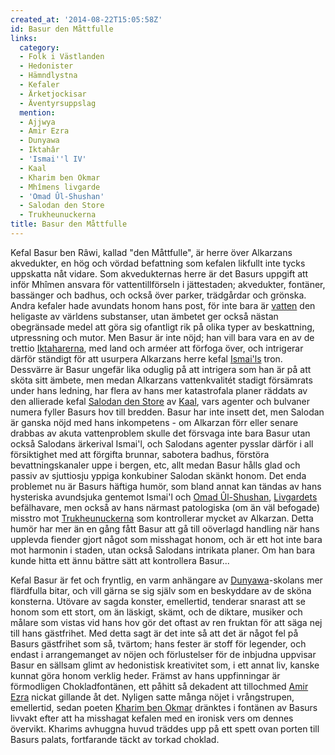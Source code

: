 ```yaml
---
created_at: '2014-08-22T15:05:58Z'
id: Basur den Måttfulle
links:
  category:
  - Folk i Västlanden
  - Hedonister
  - Hämndlystna
  - Kefaler
  - Ärketjockisar
  - Äventyrsuppslag
  mention:
  - Ajjwya
  - Amir Ezra
  - Dunyawa
  - Iktahâr
  - 'Ismai''l IV'
  - Kaal
  - Kharim ben Okmar
  - Mhîmens livgarde
  - 'Omad Ûl-Shushan'
  - Salodan den Store
  - Trukheunuckerna
title: Basur den Måttfulle
---
```


Kefal Basur ben Râwi, kallad "den Måttfulle", är herre över Alkarzans akvedukter, en hög och vördad
befattning som kefalen likfullt inte tycks uppskatta nåt vidare. Som akvedukternas herre är det
Basurs uppgift att inför Mhîmen ansvara för vattentillförseln i jättestaden; akvedukter, fontäner,
bassänger och badhus, och också över parker, trädgårdar och grönska. Andra kefaler hade avundats
honom hans post, för inte bara är [vatten] den heligaste av världens substanser, utan ämbetet ger
också nästan obegränsade medel att göra sig ofantligt rik på olika typer av beskattning, utpressning
och mutor. Men Basur är inte nöjd; han vill bara vara en av de trettio [Iktaharerna], med land och
arméer att förfoga över, och intrigerar därför ständigt för att usurpera Alkarzans herre kefal
[Ismai'ls] tron. Dessvärre är Basur ungefär lika oduglig på att intrigera som han är på att sköta
sitt ämbete, men medan Alkarzans vattenkvalitét stadigt försämrats under hans ledning, har flera av
hans mer katastrofala planer räddats av den allierade kefal [Salodan den Store] av [Kaal], vars
agenter och bulvaner numera fyller Basurs hov till bredden. Basur har inte insett det, men Salodan
är ganska nöjd med hans inkompetens - om Alkarzan förr eller senare drabbas av akuta vattenproblem
skulle det försvaga inte bara Basur utan också Salodans ärkerival Ismai'l, och Salodans agenter
pysslar därför i all försiktighet med att förgifta brunnar, sabotera badhus, förstöra
bevattningskanaler uppe i bergen, etc, allt medan Basur hålls glad och passiv av sjuttiosju yppiga
konkubiner Salodan skänkt honom. Det enda problemet nu är Basurs häftiga humör, som bland annat kan
tändas av hans hysteriska avundsjuka gentemot Ismai'l och [Omad Ûl-Shushan], [Livgardets]
befälhavare, men också av hans närmast patologiska (om än väl befogade) misstro mot
[Trukheunuckerna] som kontrollerar mycket av Alkarzan. Detta humör har mer än en gång fått Basur att
gå till oöverlagd handling när hans upplevda fiender gjort något som misshagat honom, och är ett hot
inte bara mot harmonin i staden, utan också Salodans intrikata planer. Om han bara kunde hitta ett
ännu bättre sätt att kontrollera Basur...

Kefal Basur är fet och fryntlig, en varm anhängare av [Dunyawa]-skolans mer flärdfulla bitar, och
vill gärna se sig själv som en beskyddare av de sköna konsterna. Utövare av sagda konster,
emellertid, tenderar snarast att se honom som ett stort, om än läskigt, skämt, och de diktare,
musiker och målare som vistas vid hans hov gör det oftast av ren fruktan för att säga nej till hans
gästfrihet. Med detta sagt är det inte så att det är något fel på Basurs gästfrihet som så, tvärtom;
hans fester är stoff för legender, och endast i arrangemanget av nöjen och förlustelser för de
inbjudna uppvisar Basur en sällsam glimt av hedonistisk kreativitet som, i ett annat liv, kanske
kunnat göra honom verklig heder. Främst av hans uppfinningar är förmodligen Chokladfontänen, ett
påhitt så dekadent att tillochmed [Amir Ezra] nickat gillande åt det. Nyligen satte många nöjet i
vrångstrupen, emellertid, sedan poeten [Kharim ben Okmar] dränktes i fontänen av Basurs livvakt
efter att ha misshagat kefalen med en ironisk vers om dennes övervikt. Kharims avhuggna huvud
träddes upp på ett spett ovan porten till Basurs palats, fortfarande täckt av torkad choklad.

  [vatten]: Ajjwya
  [Iktaharerna]: Iktahâr
  [Ismai'ls]: Ismail_IV
  [Salodan den Store]: Salodan_den_Store
  [Kaal]: Kaal
  [Omad Ûl-Shushan]: Omad_Ûl-Shushan
  [Livgardets]: Mhîmens_livgarde
  [Trukheunuckerna]: Trukheunuckerna
  [Dunyawa]: Dunyawa
  [Amir Ezra]: Amir_Ezra
  [Kharim ben Okmar]: Kharim_ben_Okmar